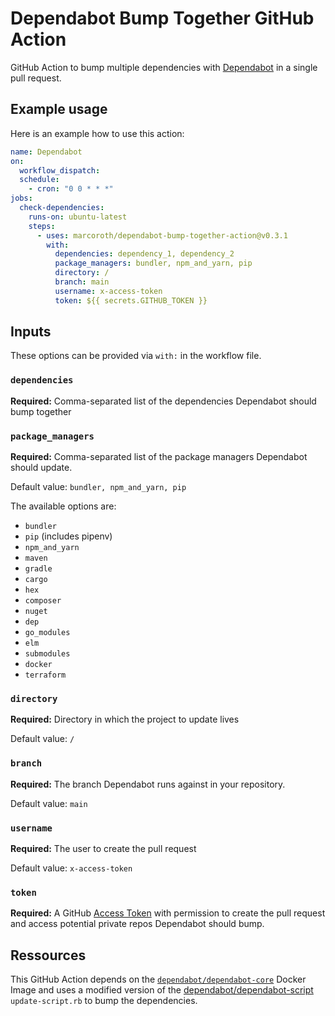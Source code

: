 # Dependabot Bump Together GitHub Action

GitHub Action to bump multiple dependencies with [Dependabot](https://dependabot.com) in a single pull request.

## Example usage

Here is an example how to use this action:

```yaml
name: Dependabot
on:
  workflow_dispatch:
  schedule:
    - cron: "0 0 * * *"
jobs:
  check-dependencies:
    runs-on: ubuntu-latest
    steps:
      - uses: marcoroth/dependabot-bump-together-action@v0.3.1
        with:
          dependencies: dependency_1, dependency_2
          package_managers: bundler, npm_and_yarn, pip
          directory: /
          branch: main
          username: x-access-token
          token: ${{ secrets.GITHUB_TOKEN }}
```

## Inputs

These options can be provided via `with:` in the workflow file.

### `dependencies`

**Required:** Comma-separated list of the dependencies Dependabot should bump together


### `package_managers`

**Required:** Comma-separated list of the package managers Dependabot should update.

Default value: `bundler, npm_and_yarn, pip`

The available options are:

- `bundler`
- `pip` (includes pipenv)
- `npm_and_yarn`
- `maven`
- `gradle`
- `cargo`
- `hex`
- `composer`
- `nuget`
- `dep`
- `go_modules`
- `elm`
- `submodules`
- `docker`
- `terraform`


### `directory`

**Required:** Directory in which the project to update lives

Default value: `/`


### `branch`

**Required:** The branch Dependabot runs against in your repository.

Default value: `main`


### `username`

**Required:** The user to create the pull request

Default value: `x-access-token`


### `token`

**Required:** A GitHub [Access Token](https://help.github.com/en/github/authenticating-to-github/creating-a-personal-access-token-for-the-command-line) with permission to create the pull request and access potential private repos Dependabot should bump.


## Ressources

This GitHub Action depends on the [`dependabot/dependabot-core`](https://hub.docker.com/r/dependabot/dependabot-core) Docker Image and uses a modified version of the [dependabot/dependabot-script](https://github.com/dependabot/dependabot-script) `update-script.rb` to bump the dependencies.
